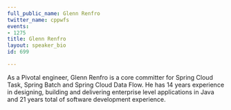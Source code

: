 ```yaml
---
full_public_name: Glenn Renfro
twitter_name: cppwfs
events:
- 1275
title: Glenn Renfro
layout: speaker_bio
id: 699

---
```

As a Pivotal engineer, Glenn Renfro is a core committer for Spring Cloud Task, Spring Batch and Spring Cloud Data Flow. He has 14 years experience in designing, building and delivering enterprise level applications in Java and 21 years total of software development experience.